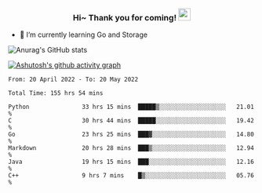 <h3 align="center">
    Hi~ Thank you for coming!
    <img src="https://media.giphy.com/media/hvRJCLFzcasrR4ia7z/giphy.gif" width="25px">
</h3>

<!--
**pineapple-man/pineapple-man** is a ✨ _special_ ✨ repository because its `README.md` (this file) appears on your GitHub profile.

Here are some ideas to get you started:
- 🔭 I’m currently working on ...
- 🤔 I’m looking for help with ...
- 💬 Ask me about ...
- 📫 How to reach me: ...
- 😄 Pronouns: ...
- ⚡ Fun fact: 
- 👯 I’m looking to collaborate on kubernetes
-->
- 🌱 I’m currently learning Go and Storage


![Anurag's GitHub stats](https://github-readme-stats.vercel.app/api?username=pineapple-man&show_icons=true&theme=radical)


[![Ashutosh's github activity graph](https://activity-graph.herokuapp.com/graph?username=pineapple-man&bg_color=fffff0&color=708090&line=24292e&point=24292e&area=true&hide_border=true)](https://github.com/ashutosh00710/github-readme-activity-graph)

<!--START_SECTION:waka-->

```text
From: 20 April 2022 - To: 20 May 2022

Total Time: 155 hrs 54 mins

Python               33 hrs 15 mins  █████▒░░░░░░░░░░░░░░░░░░░   21.01 %
C                    30 hrs 44 mins  █████░░░░░░░░░░░░░░░░░░░░   19.42 %
Go                   23 hrs 25 mins  ███▓░░░░░░░░░░░░░░░░░░░░░   14.80 %
Markdown             20 hrs 28 mins  ███▒░░░░░░░░░░░░░░░░░░░░░   12.94 %
Java                 19 hrs 15 mins  ███░░░░░░░░░░░░░░░░░░░░░░   12.16 %
C++                  9 hrs 7 mins    █▒░░░░░░░░░░░░░░░░░░░░░░░   05.76 %
```

<!--END_SECTION:waka-->
